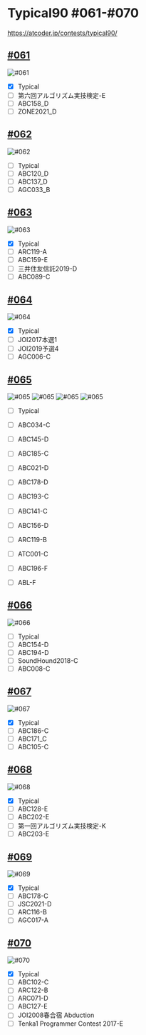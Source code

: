 # Typical90  #061-#070
https://atcoder.jp/contests/typical90/

## [#061](https://atcoder.jp/contests/typical90/tasks/typical90_bi)
![#061](https://github.com/E869120/kyopro_educational_90/blob/main/editorial/061.jpg)
- [x] Typical
- [ ] 第六回アルゴリズム実技検定-E
- [ ] ABC158_D
- [ ] ZONE2021_D

## [#062](https://atcoder.jp/contests/typical90/tasks/typical90_bj)
![#062](https://github.com/E869120/kyopro_educational_90/blob/main/editorial/062.jpg)
- [ ] Typical
- [ ] ABC120_D
- [ ] ABC137_D
- [ ] AGC033_B

## [#063](https://atcoder.jp/contests/typical90/tasks/typical90_bk)
![#063](https://github.com/E869120/kyopro_educational_90/blob/main/editorial/063.jpg)
- [x] Typical
- [ ] ARC119-A
- [ ] ABC159-E
- [ ] 三井住友信託2019-D
- [ ] ABC089-C

## [#064](https://atcoder.jp/contests/typical90/tasks/typical90_bl)
![#064](https://github.com/E869120/kyopro_educational_90/blob/main/editorial/064.jpg)
- [x] Typical
- [ ] JOI2017本選1
- [ ] JOI2019予選4
- [ ] AGC006-C

## [#065](https://atcoder.jp/contests/typical90/tasks/typical90_bm)
![#065](https://github.com/E869120/kyopro_educational_90/blob/main/editorial/065-01.jpg)
![#065](https://github.com/E869120/kyopro_educational_90/blob/main/editorial/065-02.jpg)
![#065](https://github.com/E869120/kyopro_educational_90/blob/main/editorial/065-03.jpg)
![#065](https://github.com/E869120/kyopro_educational_90/blob/main/editorial/065-04.jpg)
- [ ] Typical
- [ ] ABC034-C
- [ ] ABC145-D
- [ ] ABC185-C
- [ ] ABC021-D
- [ ] ABC178-D
- [ ] ABC193-C
- [ ] ABC141-C
- [ ] ABC156-D
- [ ] ARC119-B
- [ ] ATC001-C
- [ ] ABC196-F
- [ ] ABL-F


## [#066](https://atcoder.jp/contests/typical90/tasks/typical90_bn)
![#066](https://github.com/E869120/kyopro_educational_90/blob/main/editorial/066.jpg)
- [ ] Typical
- [ ] ABC154-D
- [ ] ABC194-D
- [ ] SoundHound2018-C
- [ ] ABC008-C

## [#067](https://atcoder.jp/contests/typical90/tasks/typical90_bo)
![#067](https://github.com/E869120/kyopro_educational_90/blob/main/editorial/067.jpg)
- [x] Typical
- [ ] ABC186-C
- [ ] ABC171_C
- [ ] ABC105-C

## [#068](https://atcoder.jp/contests/typical90/tasks/typical90_bp)
![#068](https://github.com/E869120/kyopro_educational_90/blob/main/editorial/068.jpg)
- [x] Typical
- [ ] ABC128-E
- [ ] ABC202-E
- [ ] 第一回アルゴリズム実技検定-K
- [ ] ABC203-E

## [#069](https://atcoder.jp/contests/typical90/tasks/typical90_bq)
![#069](https://github.com/E869120/kyopro_educational_90/blob/main/editorial/069.jpg)
- [x] Typical
- [ ] ABC178-C
- [ ] JSC2021-D
- [ ] ARC116-B
- [ ] AGC017-A

## [#070](https://atcoder.jp/contests/typical90/tasks/typical90_br)
![#070](https://github.com/E869120/kyopro_educational_90/blob/main/editorial/070.jpg)
- [x] Typical
- [ ] ABC102-C
- [ ] ARC122-B
- [ ] ARC071-D
- [ ] ABC127-E
- [ ] JOI2008春合宿 Abduction
- [ ] Tenka1 Programmer Contest 2017-E
